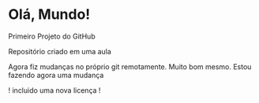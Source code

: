 # Olá, Mundo!
Primeiro Projeto do GitHub
 
Repositório criado em uma aula 

Agora fiz mudanças no próprio git remotamente. 
Muito bom mesmo. 
Estou fazendo agora uma mudança 

! incluido uma nova licença ! 

